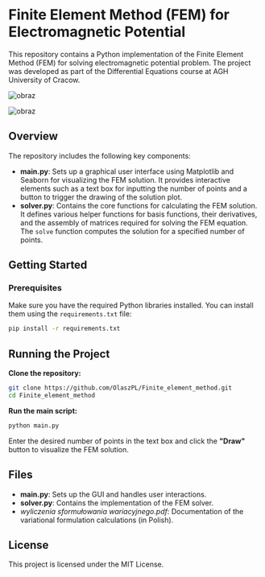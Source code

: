 # Finite Element Method (FEM) for Electromagnetic Potential

This repository contains a Python implementation of the Finite Element Method (FEM) for solving electromagnetic potential problem. The project was developed as part of the Differential Equations course at AGH University of Cracow.

![obraz](https://github.com/user-attachments/assets/ed45b92c-41a2-403c-98f0-dccdc8eb8247)

![obraz](https://github.com/user-attachments/assets/72d2d6a9-a2b6-470c-a43e-7122a7f8295a)

## Overview

The repository includes the following key components:

- **main.py**: Sets up a graphical user interface using Matplotlib and Seaborn for visualizing the FEM solution. It provides interactive elements such as a text box for inputting the number of points and a button to trigger the drawing of the solution plot.
- **solver.py**: Contains the core functions for calculating the FEM solution. It defines various helper functions for basis functions, their derivatives, and the assembly of matrices required for solving the FEM equation. The `solve` function computes the solution for a specified number of points.

## Getting Started

### Prerequisites

Make sure you have the required Python libraries installed. You can install them using the `requirements.txt` file:
```bash
pip install -r requirements.txt
```

## Running the Project

**Clone the repository:**

```bash
git clone https://github.com/OlaszPL/Finite_element_method.git
cd Finite_element_method
```

**Run the main script:**

```bash
python main.py
```

Enter the desired number of points in the text box and click the **"Draw"** button to visualize the FEM solution.

## Files

* **main.py**: Sets up the GUI and handles user interactions.
* **solver.py**: Contains the implementation of the FEM solver.
* *wyliczenia sformułowania wariacyjnego.pdf*: Documentation of the variational formulation calculations (in Polish).

## License

This project is licensed under the MIT License.
